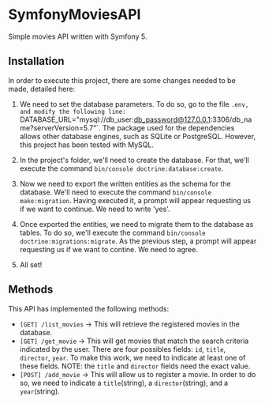# SymfonyMoviesAPI
Simple movies API written with Symfony 5.

## Installation

In order to execute this project, there are some changes needed to be made, detailed here:

1. We need to set the database parameters. To do so, go to the file `.env, and modify the following line: `DATABASE_URL="mysql://db_user:db_password@127.0.0.1:3306/db_name?serverVersion=5.7"`. The package used for the dependencies allows other database engines, such as SQLite or PostgreSQL. However, this project has been tested with MySQL.

2. In the project's folder, we'll need to create the database. For that, we'll execute the command `bin/console doctrine:database:create`.

3. Now we need to export the written entities as the schema for the database. We'll need to execute the command `bin/console make:migration`. Having executed it, a prompt will appear requesting us if we want to continue. We need to write 'yes'.

4. Once exported the entities, we need to migrate them to the database as tables. To do so, we'll execute the command `bin/console doctrine:migrations:migrate`. As the previous step, a prompt will appear requesting us if we want to contine. We need to agree.

5. All set!

## Methods

This API has implemented the following methods:

* `[GET] /list_movies` -> This will retrieve the registered movies in the database.
* `[GET] /get_movie` -> This will get movies that match the search criteria indicated by the user. There are four possibles fields: `id`, `title`, `director`, `year`. To make this work, we need to indicate at least one of these fields. NOTE: the `title` and `director` fields need the exact value.
* `[POST] /add_movie` -> This will allow us to register a movie. In order to do so, we need to indicate a `title`(string), a `director`(string), and a `year`(string).
